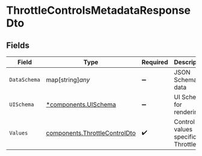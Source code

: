 # ThrottleControlsMetadataResponseDto


## Fields

| Field                                                                          | Type                                                                           | Required                                                                       | Description                                                                    |
| ------------------------------------------------------------------------------ | ------------------------------------------------------------------------------ | ------------------------------------------------------------------------------ | ------------------------------------------------------------------------------ |
| `DataSchema`                                                                   | map[string]*any*                                                               | :heavy_minus_sign:                                                             | JSON Schema for data                                                           |
| `UISchema`                                                                     | [*components.UISchema](../../models/components/uischema.md)                    | :heavy_minus_sign:                                                             | UI Schema for rendering                                                        |
| `Values`                                                                       | [components.ThrottleControlDto](../../models/components/throttlecontroldto.md) | :heavy_check_mark:                                                             | Control values specific to Throttle                                            |